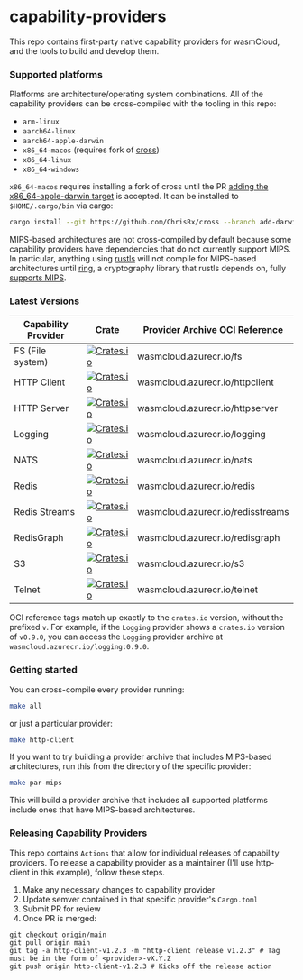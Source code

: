 # capability-providers

This repo contains first-party native capability providers for wasmCloud, and the tools to build and develop them.

### Supported platforms

Platforms are architecture/operating system combinations. All of the capability providers can be cross-compiled with the tooling in this repo:

* `arm-linux`
* `aarch64-linux`
* `aarch64-apple-darwin`
* `x86_64-macos` (requires fork of [cross](https://github.com/ChrisRx/cross))
* `x86_64-linux`
* `x86_64-windows`

`x86_64-macos` requires installing a fork of cross until the PR [adding the x86_64-apple-darwin target](https://github.com/rust-embedded/cross/pull/480) is accepted. It can be installed to `$HOME/.cargo/bin` via cargo:

```sh
cargo install --git https://github.com/ChrisRx/cross --branch add-darwin-target --force
```

MIPS-based architectures are not cross-compiled by default because some capability providers have dependencies that do not currently support MIPS. In particular, anything using [rustls](https://github.com/ctz/rustls) will not compile for MIPS-based architectures until [ring](https://github.com/briansmith/ring), a cryptography library that rustls depends on, fully [supports MIPS](https://github.com/briansmith/ring/issues/562).

### Latest Versions
| Capability Provider | Crate | Provider Archive OCI Reference |
|---|---|---|
| FS (File system) | [![Crates.io](https://img.shields.io/crates/v/wasmcloud-fs)](https://crates.io/crates/wasmcloud-fs) | wasmcloud.azurecr.io/fs |
| HTTP Client | [![Crates.io](https://img.shields.io/crates/v/wasmcloud-httpclient)](https://crates.io/crates/wasmcloud-httpclient) | wasmcloud.azurecr.io/httpclient |
| HTTP Server | [![Crates.io](https://img.shields.io/crates/v/wasmcloud-httpserver)](https://crates.io/crates/wasmcloud-httpserver) | wasmcloud.azurecr.io/httpserver |
| Logging | [![Crates.io](https://img.shields.io/crates/v/wasmcloud-logging)](https://crates.io/crates/wasmcloud-logging) | wasmcloud.azurecr.io/logging |
| NATS | [![Crates.io](https://img.shields.io/crates/v/wasmcloud-nats)](https://crates.io/crates/wasmcloud-nats) | wasmcloud.azurecr.io/nats |
| Redis | [![Crates.io](https://img.shields.io/crates/v/wasmcloud-redis)](https://crates.io/crates/wasmcloud-redis) | wasmcloud.azurecr.io/redis |
| Redis Streams | [![Crates.io](https://img.shields.io/crates/v/wasmcloud-redisstreams)](https://crates.io/crates/wasmcloud-redisstreams) | wasmcloud.azurecr.io/redisstreams |
| RedisGraph | [![Crates.io](https://img.shields.io/crates/v/wasmcloud-redisgraph)](https://crates.io/crates/wasmcloud-redisgraph) | wasmcloud.azurecr.io/redisgraph |
| S3 | [![Crates.io](https://img.shields.io/crates/v/wasmcloud-s3)](https://crates.io/crates/wasmcloud-s3) | wasmcloud.azurecr.io/s3 |
| Telnet | [![Crates.io](https://img.shields.io/crates/v/wasmcloud-telnet)](https://crates.io/crates/wasmcloud-telnet) | wasmcloud.azurecr.io/telnet |

OCI reference tags match up exactly to the `crates.io` version, without the prefixed `v`. For example, if the `Logging` provider shows a `crates.io` version of `v0.9.0`, you can access the `Logging` provider archive at `wasmcloud.azurecr.io/logging:0.9.0`.

### Getting started

You can cross-compile every provider running:

```sh
make all
```

or just a particular provider:

```sh
make http-client
```

If you want to try building a provider archive that includes MIPS-based architectures, run this from the directory of the specific provider:

```sh
make par-mips
```

This will build a provider archive that includes all supported platforms include ones that have MIPS-based architectures.

### Releasing Capability Providers

This repo contains `Actions` that allow for individual releases of capability providers. To release a capability provider as a maintainer (I'll use http-client in this example), follow these steps.

1. Make any necessary changes to capability provider
1. Update semver contained in that specific provider's `Cargo.toml`
1. Submit PR for review
1. Once PR is merged:
```
git checkout origin/main
git pull origin main
git tag -a http-client-v1.2.3 -m "http-client release v1.2.3" # Tag must be in the form of <provider>-vX.Y.Z
git push origin http-client-v1.2.3 # Kicks off the release action
```
